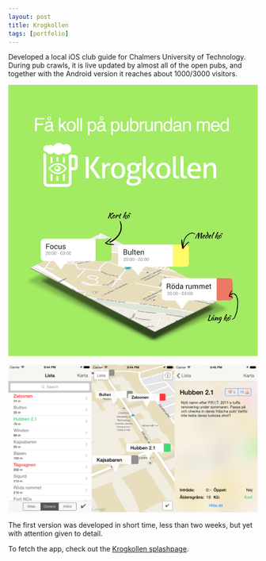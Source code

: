 ```yaml
---
layout: post
title: Krogkollen
tags: [portfolio]
---
```


Developed a local iOS club guide for Chalmers University of Technology. During pub crawls, it is live updated by almost all of the open pubs, and together with the Android version it reaches about 1000/3000 visitors.

![web splash](/assets/krogkollen-1.png)

![screenshots](/assets/krogkollen-2.png)

The first version was developed in short time, less than two weeks, but yet with attention given to detail.

To fetch the app, check out the [Krogkollen splashpage](http://bit.ly/krogkollen).
